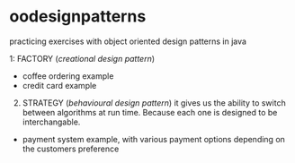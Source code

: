 # oodesignpatterns
practicing exercises with object oriented design patterns in java

1: FACTORY (_creational design pattern_) 
  - coffee ordering example
  - credit card example

2. STRATEGY (_behavioural design pattern_)
  it gives us the ability to switch between algorithms at run time. Because each one is designed to be interchangable.

  - payment system example, with various payment options depending on the customers preference


